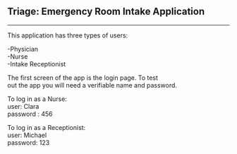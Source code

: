 Triage: Emergency Room Intake Application
-----------------------------------------
-----------------------------------------


This application has three types of users:<br />

-Physician<br />
-Nurse<br />
-Intake Receptionist<br />

The first screen of the app is the login page. To test<br />
out the app you will need a verifiable name and password.<br />

To log in as a Nurse:<br />
	user: Clara<br />
	password : 456<br />

To log in as a Receptionist:<br />
	user: Michael<br />
	password: 123<br />
 
